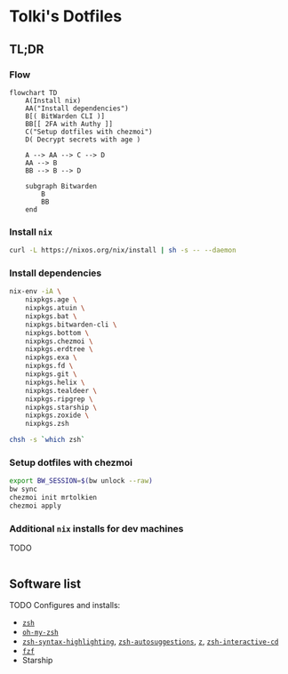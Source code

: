 # Tolki's Dotfiles

## TL;DR

### Flow

```mermaid
flowchart TD
    A(Install nix)
    AA("Install dependencies")
    B[( BitWarden CLI )]
    BB[[ 2FA with Authy ]]
    C("Setup dotfiles with chezmoi")
    D( Decrypt secrets with age )

    A --> AA --> C --> D
    AA --> B
    BB --> B --> D

    subgraph Bitwarden
        B
        BB
    end
```

### Install `nix`

```sh
curl -L https://nixos.org/nix/install | sh -s -- --daemon
```

### Install dependencies

```sh
nix-env -iA \
    nixpkgs.age \
    nixpkgs.atuin \
    nixpkgs.bat \
    nixpkgs.bitwarden-cli \
    nixpkgs.bottom \
    nixpkgs.chezmoi \
    nixpkgs.erdtree \
    nixpkgs.exa \
    nixpkgs.fd \
    nixpkgs.git \
    nixpkgs.helix \
    nixpkgs.tealdeer \
    nixpkgs.ripgrep \
    nixpkgs.starship \
    nixpkgs.zoxide \
    nixpkgs.zsh
```

```sh
chsh -s `which zsh`
```

### Setup dotfiles with chezmoi

```sh
export BW_SESSION=$(bw unlock --raw)
bw sync
chezmoi init mrtolkien
chezmoi apply
```

### Additional `nix` installs for dev machines

TODO

```sh
```

## Software list

TODO
Configures and installs:

- [`zsh`](https://www.zsh.org/)
- [`oh-my-zsh`](https://ohmyz.sh/)
- [`zsh-syntax-highlighting`](https://github.com/zsh-users/zsh-syntax-highlighting.git), [`zsh-autosuggestions`](https://github.com/zsh-users/zsh-autosuggestions), [`z`](https://github.com/agkozak/zsh-z), [`zsh-interactive-cd`](https://github.com/changyuheng/zsh-interactive-cd)
- [`fzf`](https://github.com/junegunn/fzf)
- Starship
